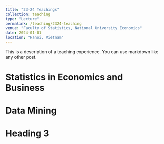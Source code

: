 ```yaml
---
title: "23-24 Teachings"
collection: teaching
type: "Lecture"
permalink: /teaching/2324-teaching
venue: "Faculty of Statistics, National University Economics"
date: 2024-01-01
location: "Hanoi, Vietnam"
---
```


This is a description of a teaching experience. You can use markdown like any other post.

Statistics in Economics and Business
======

Data Mining
======

Heading 3
======
